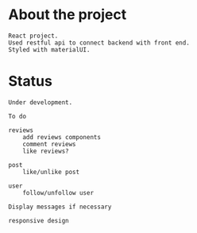 # About the project
    React project.
    Used restful api to connect backend with front end.
    Styled with materialUI.

# Status
    Under development.

    To do

    reviews
        add reviews components
        comment reviews
        like reviews?

    post
        like/unlike post

    user
        follow/unfollow user

    Display messages if necessary

    responsive design